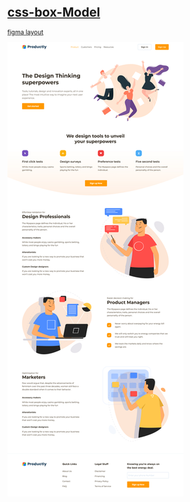 # [css-box-Model]()

[figma layout](https://www.figma.com/file/v882QYmnFnusRlbmm9fd7a/Productly-(Copy)?node-id=0%3A1&t=4a1Af7xdXCHvwg5Y-1)

![screenshot](/images/Productly.jpg)